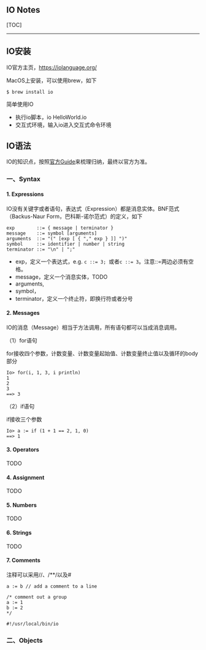 ## IO Notes

[TOC]

------

### 

## lO安装

IO官方主页，https://iolanguage.org/

MacOS上安装，可以使用brew，如下

```
$ brew install io
```



简单使用IO

* 执行io脚本，io HelloWorld.io
* 交互式环境，输入io进入交互式命令环境



## IO语法

IO的知识点，按照[官方Guide](https://iolanguage.org/guide/guide.html)来梳理归纳，最终以官方为准。

### 一、Syntax

#### 1. Expressions

IO没有关键字或者语句，表达式（Expression）都是消息实体。BNF范式（Backus-Naur Form，巴科斯-诺尔范式）的定义，如下

```
exp        ::= { message | terminator }
message    ::= symbol [arguments]
arguments  ::= "(" [exp [ { "," exp } ]] ")"
symbol     ::= identifier | number | string
terminator ::= "\n" | ";"
```



* exp，定义一个表达式，e.g. `c ::= 3; `或者`c ::= 3`。注意::=两边必须有空格。
* message，定义一个消息实体，TODO
* arguments,
* symbol，
* terminator，定义一个终止符，即换行符或者分号



#### 2. Messages

IO的消息（Message）相当于方法调用，所有语句都可以当成消息调用。

（1）for语句

for接收四个参数，计数变量、计数变量起始值、计数变量终止值以及循环的body部分

```
Io> for(i, 1, 3, i println)
1
2
3
==> 3
```



（2）if语句

if接收三个参数

```
Io> a := if (1 + 1 == 2, 1, 0)
==> 1
```



#### 3. Operators

TODO

#### 4. Assignment

TODO

#### 5. Numbers

TODO

#### 6. Strings

TODO

#### 7. Comments

注释可以采用//、/**/以及#

```
a := b // add a comment to a line

/* comment out a group
a := 1
b := 2
*/

#!/usr/local/bin/io
```



### 二、Objects





